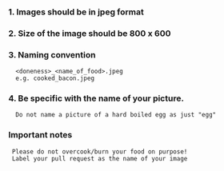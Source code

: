 ### 1. Images should be in **jpeg** format
### 2. Size of the image should be **800 x 600**
### 3. Naming convention
      <doneness>_<name_of_food>.jpeg
      e.g. cooked_bacon.jpeg
### 4. Be **specific** with the name of your picture.
      Do not name a picture of a hard boiled egg as just "egg"

### Important notes
     Please do not overcook/burn your food on purpose!
     Label your pull request as the name of your image
  
